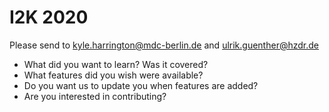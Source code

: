 # I2K 2020

Please send to kyle.harrington@mdc-berlin.de and ulrik.guenther@hzdr.de

* What did you want to learn? Was it covered?
* What features did you wish were available?
* Do you want us to update you when features are added?
* Are you interested in contributing?


